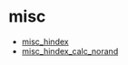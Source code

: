 # misc
+ [misc_hindex](misc_hindex.ipynb)
+ [misc_hindex_calc_norand](misc_hindex_calc_norand.ipynb)